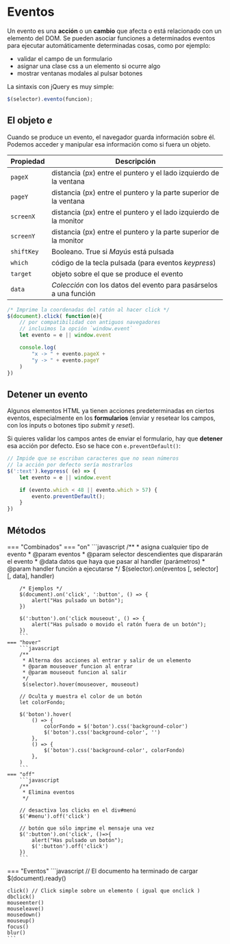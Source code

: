 # Eventos

Un evento es una **acción** o un **cambio** que afecta o está relacionado con un elemento del DOM. Se pueden asociar funciones a determinados eventos para ejecutar automáticamente determinadas cosas, como por ejemplo:

- validar el campo de un formulario
- asignar una clase css a un elemento si ocurre algo
- mostrar ventanas modales al pulsar botones

La sintaxis con jQuery es muy simple:

```javascript
$(selector).evento(funcion);
```

## El objeto _e_

Cuando se produce un evento, el navegador guarda información sobre él. Podemos acceder y manipular esa información como si fuera un objeto.

| Propiedad  | Descripción                                                        |
|------------|--------------------------------------------------------------------|
| `pageX`    | distancia (px) entre el puntero y el lado izquierdo de la ventana  |
| `pageY`    | distancia (px) entre el puntero y la parte superior de la ventana  |
| `screenX`  | distancia (px) entre el puntero y el lado izquierdo de la monitor  |
| `screenY`  | distancia (px) entre el puntero y la parte superior de la monitor  |
| `shiftKey` | Booleano. True si _Mayús_ está pulsada                             |
| `which`    | código de la tecla pulsada (para eventos _keypress_)               |
| `target`   | objeto sobre el que se produce el evento                           |
| `data`     | _Colección_ con los datos del evento para pasárselos a una función |

```javascript
/* Imprime la coordenadas del ratón al hacer click */
$(document).click( function(e){
    // por compatibilidad con antiguos navegadores
    // incluimos la opción `window.event`
    let evento = e || window.event 

    console.log(
        "x -> " + evento.pageX +
        "y -> " + evento.pageY
    )
})
```

## Detener un evento

Algunos elementos HTML ya tienen acciones predeterminadas en ciertos eventos, especialmente en los **formularios** (enviar y resetear los campos, con los inputs o botones tipo _submit_ y _reset_).

Si quieres validar los campos antes de enviar el formulario, hay que **detener** esa acción por defecto. Eso se hace con `e.preventDefault()`:

```javascript
// Impide que se escriban caracteres que no sean números
// la acción por defecto sería mostrarlos
$(':text').keypress( (e) => {
    let evento = e || window.event

    if (evento.which < 48 || evento.which > 57) {
        evento.preventDefault();
    }
})
```

## Métodos

=== "Combinados"
    === "on"
        ```javascript
        /**
         * asigna cualquier tipo de evento
         * @param eventos
         * @param selector descendientes que dispararán el evento
         * @data datos que haya que pasar al handler (parámetros)
         * @param handler función a ejecutarse
         */
        $(selector).on(eventos [, selector] [, data], handler)

        /* Ejemplos */
        $(document).on('click', ':button', () => {
            alert("Has pulsado un botón");
        })

        $(':button').on('click mouseout', () => {
            alert("Has pulsado o movido el ratón fuera de un botón");
        })
        ```
    === "hover"
        ```javascript
        /**
         * Alterna dos acciones al entrar y salir de un elemento
         * @param mouseover funcion al entrar
         * @param mouseout funcion al salir
         */
         $(selector).hover(mouseover, mouseout)

        // Oculta y muestra el color de un botón
        let colorFondo;

        $('boton').hover( 
            () => {
                colorFondo = $('boton').css('background-color')
                $('boton').css('background-color', '')
            },
            () => {
                $('boton').css('background-color', colorFondo)
            },
        )
        ```
    === "off"
        ```javascript
        /**
         * Elimina eventos
         */

        // desactiva los clicks en el div#menú
        $('#menu').off('click')

        // botón que sólo imprime el mensaje una vez
        $(':button').on('click', ()=>{
            alert("Has pulsado un botón");
            $(':button').off('click')
        })
        ```
=== "Eventos"
    ```javascript
    // El documento ha terminado de cargar
    $(document).ready()

    click() // Click simple sobre un elemento ( igual que onclick )
    dbclick()
    mouseenter()
    mouseleave()
    mousedown()
    mouseup()
    focus()
    blur()
    ```

